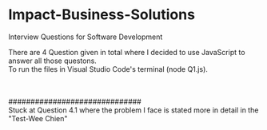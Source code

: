 # Impact-Business-Solutions
Interview Questions for Software Development

There are 4 Question given in total where I decided to use JavaScript to answer all those questons.<br>
To run the files in Visual Studio Code's terminal (node Q1.js).

<br>
<br>
##############################
<br>
Stuck at Question 4.1 where the problem I face is stated more in detail in the "Test-Wee Chien"


